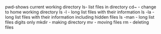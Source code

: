 pwd-shows current working directory
ls- list files in directory
cd~ - change to home working directory
ls -l - long list files with their information
ls -la - long list files with their information including hidden files
ls -man - long list files digits only
mkdir - making directory
mv - moving files
rm - deleting files

